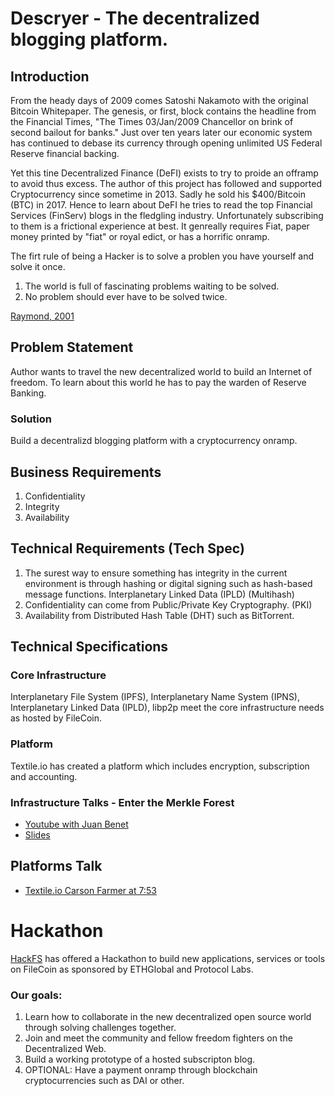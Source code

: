 
# Descryer - The decentralized blogging platform.

## Introduction
From the heady days of 2009 comes Satoshi Nakamoto with the original Bitcoin Whitepaper.  The genesis, or first, block contains the headline from the Financial Times, "The Times 03/Jan/2009 Chancellor on brink of second bailout for banks."  Just over ten years later our economic system has continued to debase its currency through opening unlimited US Federal Reserve financial backing.

Yet this tine Decentralized Finance (DeFI) exists to try to proide an offramp to avoid thus excess.  The author of this project has followed and supported Cryptocurrency since sometime in 2013.  Sadly he sold his $400/Bitcoin (BTC) in 2017.  Hence to learn about DeFI he tries to read the top Financial Services (FinServ) blogs in the fledgling industry.  Unfortunately subscribing to them is a frictional experience at best.  It genreally requires Fiat, paper money printed by "fiat" or royal edict, or has a horrific onramp.

The firt rule of being a Hacker is to solve a problen you have yourself and solve it once.

1. The world is full of fascinating problems waiting to be solved.
2. No problem should ever have to be solved twice.

[Raymond, 2001](http://www.catb.org/~esr/faqs/hacker-howto.html)

## Problem Statement
Author wants to travel the new decentralized world to build an Internet of freedom.  To learn about this world he has to pay the warden of Reserve Banking.

### Solution
Build a decentralizd blogging platform with a cryptocurrency onramp.

## Business Requirements

1. Confidentiality
2. Integrity
3. Availability
## Technical Requirements (Tech Spec)

1. The surest way to ensure something has integrity in the current environment is through hashing or digital signing such as hash-based message functions. Interplanetary Linked Data (IPLD) (Multihash)
2. Confidentiality can come from Public/Private Key Cryptography.  (PKI)
3. Availability from  Distributed Hash Table (DHT) such as BitTorrent.

## Technical Specifications
### Core Infrastructure
Interplanetary File System (IPFS), Interplanetary Name System (IPNS), Interplanetary Linked Data (IPLD), libp2p meet the core infrastructure needs as hosted by FileCoin.
### Platform
Textile.io has created a platform which includes encryption, subscription and accounting.

### Infrastructure Talks - Enter the Merkle Forest
- [Youtube with Juan Benet](https://www.youtube.com/watch?v=Bqs_LzBjQyk)
- [Slides](https://www.yumpu.com/en/document/read/56930707/ipld-enter-the-merkle-forest)

## Platforms Talk
- [Textile.io Carson Farmer at 7:53](https://www.youtube.com/watch?v=I78z8j3Hhr4)

# Hackathon
[HackFS](https://hackfs.com) has offered a Hackathon to build new applications, services or tools on FileCoin as sponsored by ETHGlobal and Protocol Labs.

### Our goals:

1. Learn how to collaborate in the new decentralized open source world through solving challenges together.
2. Join and meet the community and fellow freedom fighters on the Decentralized Web.
3. Build a working prototype of a hosted subscripton blog.
4. OPTIONAL: Have a payment onramp through blockchain cryptocurrencies such as DAI or other.






